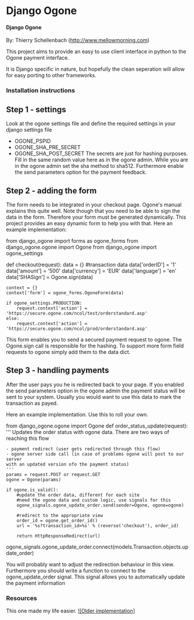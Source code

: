 Django Ogone
========

#### Django Ogone ####

By: Thierry Schellenbach (http://www.mellowmorning.com)

This project aims to provide an easy to use client interface in python to the Ogone payment interface.

It is Django specific in nature, but hopefully the clean seperation will allow for easy porting to other frameworks.

### Installation instructions ###

## Step 1 - settings ##

Look at the ogone settings file and define the required settings in your django settings file
- OGONE_PSPID
- OGONE_SHA_PRE_SECRET
- OGONE_SHA_POST_SECRET
The secrets are just for hashing purposes. Fill in the same random value here as in the ogone admin.
While you are in the ogone admin set the sha method to sha512.
Furthermore enable the send parameters option for the payment feedback.

## Step 2 - adding the form ##

The form needs to be integrated in your checkout page.
Ogone's manual explains this quite well.
Note though that you need to be able to sign the data in the form.
Therefore your form must be generated dynamically.
This project provides an easy dynamic form to help you with that.
Here an example implementation:

from django_ogone import forms as ogone_forms
from django_ogone.ogone import Ogone
from django_ogone import ogone_settings  

def checkout(request):
    data = {}
    #transaction data
    data['orderID'] = '1'
    data['amount'] = '500'
    data['currency'] = 'EUR'
    data['language'] = 'en'
    data['SHASign'] = Ogone.sign(data)
    
    context = {}
    context['form'] = ogone_forms.OgoneForm(data)
    
    if ogone_settings.PRODUCTION:
        request.context['action'] = 'https://secure.ogone.com/ncol/test/orderstandard.asp'
    else:
        request.context['action'] = 'https://secure.ogone.com/ncol/prod/orderstandard.asp'
        

This form enables you to send a secured payment request to ogone.
The Ogone.sign call is responsible for the hashing.
To support more form field requests to ogone simply add them to the data dict. 


## Step 3 - handling payments ##

After the user pays you he is redirected back to your page.
If you enabled the send parameters option in the ogone admin the payment status will be sent to your system.
Usually you would want to use this data to mark the transaction as payed.

Here an example implementation. Use this to roll your own.


from django_ogone.ogone import Ogone
def order_status_update(request):
    '''
    Updates the order status with ogone data.
    There are two ways of reaching this flow
    
    - payment redirect (user gets redirected through this flow)
    - ogone server side call (in case of problems ogone will post to our server
    with an updated version ofo the payment status)
    '''
    params = request.POST or request.GET
    ogone = Ogone(params)
    
    if ogone.is_valid():
        #update the order data, different for each site
        #need the ogone data and custom logic, use signals for this
        ogone_signals.ogone_update_order.send(sender=Ogone, ogone=ogone)
        
        #redirect to the appropriate view
        order_id = ogone.get_order_id()
        url = '%s?transaction_id=%s' % (reverse('checkout'), order_id)
        
        return HttpResponseRedirect(url) 
ogone_signals.ogone_update_order.connect(models.Transaction.objects.update_order)


You will probably want to adjust the redirection behaviour in this view.
Furthermore you should write a function to connect to the ogone_update_order signal.
This signal allows you to automatically update the payment information


### Resources ###

This one made my life easier.
[![Older implementation]](http://github.com/jsmits/django-payment-ogone)
